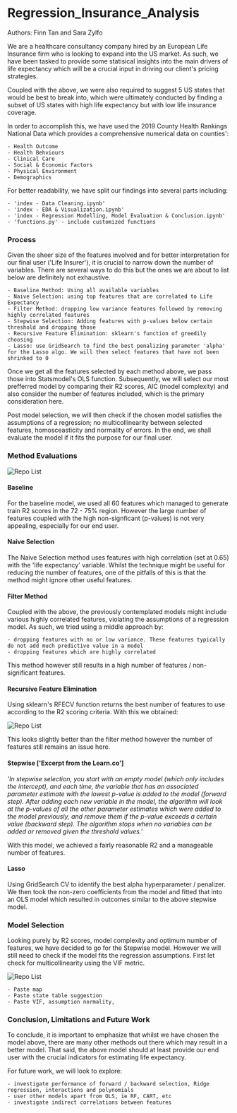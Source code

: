 # Regression_Insurance_Analysis
Authors: Finn Tan and Sara Zylfo

We are a healthcare consultancy company hired by an European Life Insurance firm who is looking to expand into the US market. As such, we have been tasked to provide some statisical insights into the main drivers of life expectancy which will be a crucial input in driving our client's pricing strategies.

Coupled with the above, we were also required to suggest 5 US states that would be best to break into, which were ultimately conducted by finding a subset of US states with high life expectancy but with low life insurance coverage. 

In order to accomplish this, we have used the 2019 County Health Rankings National Data which provides a comprehensive numerical data on counties':

    - Health Outcome
    - Health Behviours
    - Clinical Care
    - Social & Economic Factors
    - Physical Environment
    - Demographics
    
For better readability, we have split our findings into several parts including:

    - 'index - Data Cleaning.ipynb'
    - 'index - EDA & Visualization.ipynb' 
    - 'index - Regression Modelling, Model Evaluation & Conclusion.ipynb'
    - 'functions.py' - include customized functions

### Process 
 
Given the sheer size of the features involved and for better interpretation for our final user ('Life Insurer'), it is crucial to narrow down the number of variables. There are several ways to do this but the ones we are about to list below are definitely not exhaustive.

    - Baseline Method: Using all available variables
    - Naive Selection: using top features that are correlated to Life Expectancy
    - Filter Method: dropping low variance features followed by removing highly correlated features
    - Stepwise Selection: Adding features with p-values below certain threshold and dropping those
    - Recursive Feature Elimination: sklearn's function of greedily choosing
    - Lasso: use GridSearch to find the best penalizing parameter 'alpha' for the Lasso algo. We will then select features that have not been shrinked to 0

Once we get all the features selected by each method above, we pass those into Statsmodel's OLS function. Subsequently, we will select our most prefferred model by comparing their R2 scores, AIC (model complexity) and also consider the number of features included, which is the primary consideration here.

Post model selection, we will then check if the chosen model satisfies the assumptions of a regression; no multicollinearity between selected features, homosceasticity and normality of errors. In the end, we shall evaluate the model if it fits the purpose for our final user.

### Method Evaluations

![Repo List](summary_png/summary_models.png)

#### Baseline
For the baseline model, we used all 60 features which managed to generate train R2 scores in the 72 - 75% region. However the large number of features coupled with the high non-signficant (p-values) is not very appealing, especially for our end user.

#### Naive Selection
The Naive Selection method uses features with high correlation (set at 0.65) with the 'life expectancy' variable. Whilst the technique might be useful for reducing the number of features, one of the pitfalls of this is that the method might ignore other useful features.

#### Filter Method
Coupled with the above, the previously contemplated models might include various highly correlated features, violating the assumptions of a regression model. As such, we tried using a middle approach by:
    
    - dropping features with no or low variance. These features typically do not add much predictive value in a model
    - dropping features which are highly correlated

This method however still results in a high number of features / non-significant features.

#### Recursive Feature Elimination
Using sklearn's RFECV function returns the best number of features to use according to the R2 scoring criteria. With this we obtained:

![Repo List](summary_png/RFECV.png)

This looks slightly better than the filter method however the number of features still remains an issue here.

#### Stepwise ['Excerpt from the Learn.co']
*'In stepwise selection, you start with an empty model (which only includes the intercept), and each time, the variable that has an associated parameter estimate with the lowest p-value is added to the model (forward step). After adding each new variable in the model, the algorithm will look at the p-values of all the other parameter estimates which were added to the model previously, and remove them if the p-value exceeds a certain value (backward step). The algorithm stops when no variables can be added or removed given the threshold values.'*

With this model, we achieved a fairly reasonable R2 and a manageable number of features. 

#### Lasso
Using GridSearch CV to identify the best alpha hyperparameter / penalizer. We then took the non-zero coefficients from the model and fitted that into an OLS model which resulted in outcomes similar to the above stepwise model.

### Model Selection
Looking purely by R2 scores, model complexity and optimum number of features, we have decided to go for the Stepwise model. However we will still need to check if the model fits the regression assumptions. First let check for multicollinearity using the VIF metric.

![Repo List](summary_png/VIF.png)

    - Paste map
    - Paste state table suggestion
    - Paste VIF, assumption normality,  






### Conclusion, Limitations and Future Work
To conclude, it is important to emphasize that whilst we have chosen the model above, there are many other methods out there which may result in a better model. That said, the above model should at least provide our end user with the crucial indicators for estimating life expectancy.

For future work, we will look to explore:

    - investigate performance of forward / backward selection, Ridge regression, interactions and polynomials
    - user other models apart from OLS, ie RF, CART, etc
    - investigate indirect correlations between features
 
